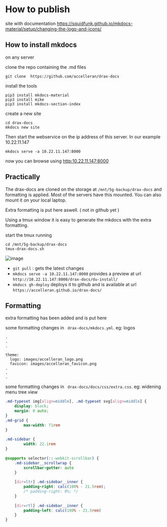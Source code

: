 # How to publish

site with documentation
https://squidfunk.github.io/mkdocs-material/setup/changing-the-logo-and-icons/

## How to install mkdocs
on any server 

clone the repo containing the .md files
```
git clone  https://github.com/accelleran/drax-docs
```

install the tools
``` 
pip3 install mkdocs-material
pip3 install mike
pip3 install mkdocs-section-index
```

create a new site
```
cd drax-docs
mkdocs new site
```

Then start the webservice on the ip address of this server. In our example 10.22.11.147

```
mkdocs serve -a 10.22.11.147:8000     
```

now you can browse using [http:10.22.11.147:8000](http://10.22.11.147:8000/drax-docs/)

## Practically
The drax-docs are cloned on the storage at ```/mnt/5g-backup/drax-docs``` and formatting is applied.
Most of the servers have this mounted. You can also mount it on your local laptop.

Extra formatting is put here aswell. ( not in github yet ) 

Using a tmux window it is easy to generate the mkdocs with the extra formatting.

start the tmux running 
```
cd /mnt/5g-backup/drax-docs
tmux-drax-docs.sh
```

![image](https://user-images.githubusercontent.com/21971027/208913910-b314b3c7-9ba1-40af-b33b-e0d781408ef9.png)


* ```git pull``` : gets the latest changes 
* ```mkdocs serve -a 10.22.11.147:8000``` provides a preview at url ``` http://10.22.11.147:8000/drax-docs/du-install/ ```
* ```mkdocs gh-deploy``` deploys it to github and is available at url ```https://accelleran.github.io/drax-docs/```

## Formatting
extra formatting has been added and is put here 

some formatting changes in ``` drax-docs/mkdocs.yml```. eg: logos
```
.
.
.

theme:                                    
  logo: images/accelleran_logo.png        
  favicon: images/accelleran_favicon.png
.
.
.

```

some formatting changes in ``` drax-docs/docs/css/extra.css```. eg: widening menu tree view
``` css
.md-typeset img[align=middle], .md-typeset svg[align=middle] {                          
    display: block;                                                                     
    margin: 0 auto;                                                                     
}                                                                                       
.md-grid {                                                                              
        max-width: 71rem                                                                
}                                                                                       
                                                                                        
.md-sidebar {                                                                           
        width: 22.1rem                                                                  
}                                                                                       
                                                                                        
@supports selector(::-webkit-scrollbar) {                                               
    .md-sidebar__scrollwrap {                                                           
        scrollbar-gutter: auto                                                          
    }                                                                                   
                                                                                        
    [dir=ltr] .md-sidebar__inner {                                                      
        padding-right: calc(100% - 21.5rem);                                            
        /* padding-right: 0%; */                                                        
    }                                                                                   
                                                                                        
    [dir=rtl] .md-sidebar__inner {                                                      
        padding-left: calc(100% - 21.5rem)                                              
    }                                                                                   
}                                                                                       
```


